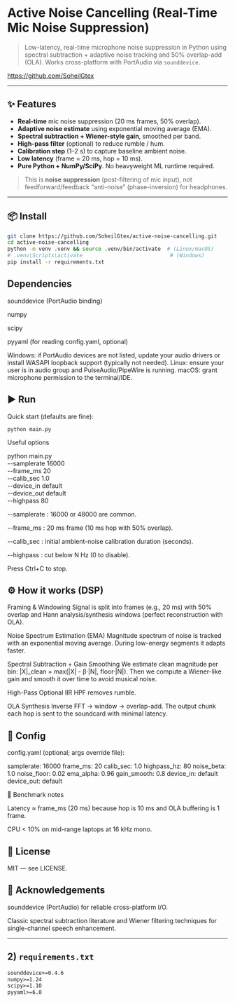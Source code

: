 # Active Noise Cancelling (Real-Time Mic Noise Suppression)

> Low-latency, real-time microphone noise suppression in Python using spectral subtraction + adaptive noise tracking and 50% overlap-add (OLA). Works cross-platform with PortAudio via `sounddevice`.

https://github.com/SoheilGtex

---

## ✨ Features

- **Real-time** mic noise suppression (20 ms frames, 50% overlap).
- **Adaptive noise estimate** using exponential moving average (EMA).
- **Spectral subtraction + Wiener-style gain**, smoothed per band.
- **High-pass filter** (optional) to reduce rumble / hum.
- **Calibration step** (1–2 s) to capture baseline ambient noise.
- **Low latency** (frame = 20 ms, hop = 10 ms).
- **Pure Python + NumPy/SciPy**. No heavyweight ML runtime required.

> This is **noise suppression** (post-filtering of mic input), not feedforward/feedback “anti-noise” (phase-inversion) for headphones.

---

## 📦 Install

```bash
git clone https://github.com/SoheilGtex/active-noise-cancelling.git
cd active-noise-cancelling
python -m venv .venv && source .venv/bin/activate  # (Linux/macOS)
# .venv\Scripts\activate                            # (Windows)
pip install -r requirements.txt
```
## Dependencies

sounddevice (PortAudio binding)

numpy

scipy

pyyaml (for reading config.yaml, optional)

Windows: if PortAudio devices are not listed, update your audio drivers or install WASAPI loopback support (typically not needed).
Linux: ensure your user is in audio group and PulseAudio/PipeWire is running.
macOS: grant microphone permission to the terminal/IDE.

##  ▶️ Run

Quick start (defaults are fine):

```python main.py```


Useful options

python main.py \
  --samplerate 16000 \
  --frame_ms 20 \
  --calib_sec 1.0 \
  --device_in default \
  --device_out default \
  --highpass 80


--samplerate : 16000 or 48000 are common.

--frame_ms : 20 ms frame (10 ms hop with 50% overlap).

--calib_sec : initial ambient-noise calibration duration (seconds).

--highpass : cut below N Hz (0 to disable).

Press Ctrl+C to stop.

## ⚙️ How it works (DSP)

Framing & Windowing
Signal is split into frames (e.g., 20 ms) with 50% overlap and Hann analysis/synthesis windows (perfect reconstruction with OLA).

Noise Spectrum Estimation (EMA)
Magnitude spectrum of noise is tracked with an exponential moving average. During low-energy segments it adapts faster.

Spectral Subtraction + Gain Smoothing
We estimate clean magnitude per bin: |X|_clean = max(|X| - β·|N|, floor·|N|).
Then we compute a Wiener-like gain and smooth it over time to avoid musical noise.

High-Pass
Optional IIR HPF removes rumble.

OLA Synthesis
Inverse FFT → window → overlap-add. The output chunk each hop is sent to the soundcard with minimal latency.

## 📁 Config

config.yaml (optional; args override file):

samplerate: 16000
frame_ms: 20
calib_sec: 1.0
highpass_hz: 80
noise_beta: 1.0
noise_floor: 0.02
ema_alpha: 0.96
gain_smooth: 0.8
device_in: default
device_out: default

🧪 Benchmark notes

Latency ≈ frame_ms (20 ms) because hop is 10 ms and OLA buffering is 1 frame.

CPU < 10% on mid-range laptops at 16 kHz mono.

## 📜 License

MIT — see LICENSE.

## 🙌 Acknowledgements

sounddevice (PortAudio) for reliable cross-platform I/O.

Classic spectral subtraction literature and Wiener filtering techniques for single-channel speech enhancement.


---

## 2) `requirements.txt`

```txt
sounddevice>=0.4.6
numpy>=1.24
scipy>=1.10
pyyaml>=6.0
